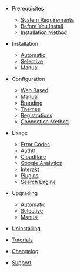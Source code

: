 * Prerequisites

  * [System Requirements](requirements.md)
  * [Before You Install](before.md)
  * [Installation Method](install-method.md)

* Installation

  * [Automatic](auto-install.md)
  * [Selective](select-install.md)
  * [Manual](manual-install.md)
  
* Configuration

  * [Web Based](web-config.md)
  * [Manual](manual-config.md)
  * [Branding](branding.md)
  * [Themes](themes.md)
  * [Registrations](registrations.md)
  * [Connection Method](connection-method.md)

* Usage

  * [Error Codes](errors.md)
  * [Auth0](auth.md)
  * [Cloudflare](cloudflare.md)
  * [Google Analytics](ga.md)
  * [Interakt](interakt.md)
  * [Plugins](plugins.md)
  * [Search Engine](search-engine.md)

* Upgrading

  * [Automatic](auto-upgrade.md)
  * [Selective](select-upgrade.md)
  * [Manual](manual-upgrade.md)

* [Uninstalling](uninstall.md)
* [Tutorials](tutorials.md)
* [Changelog](changelog.md)
* [Support](support.md)
